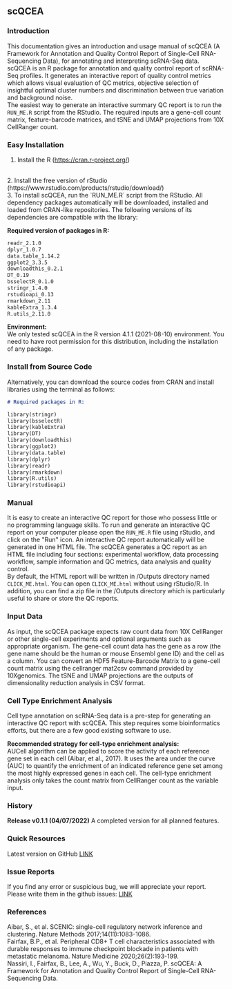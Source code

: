 ## **scQCEA**

### Introduction 
This documentation gives an introduction and usage manual of scQCEA (A Framework for Annotation and Quality Control Report of Single-Cell RNA-Sequencing Data), for annotating and interpreting scRNA-Seq data.
<br />
scQCEA is an R package for annotation and quality control report of scRNA-Seq profiles. It generates an interactive report of quality control metrics which allows visual evaluation of QC metrics, objective selection of insightful optimal cluster numbers and discrimination between true variation and background noise.
<br />
The easiest way to generate an interactive summary QC report is to run the `RUN_ME.R` script from the RStudio. The required inputs are a gene-cell count matrix, feature-barcode matrices, and tSNE and UMAP projections from 10X CellRanger count.

### Easy Installation
1. Install the R (https://cran.r-project.org/)
<br />
2. Install the free version of rStudio (https://www.rstudio.com/products/rstudio/download/)
<br />
3. To install scQCEA, run the `RUN_ME.R` script from the RStudio. All dependency packages automatically will be downloaded, installed and loaded from CRAN-like repositories. The following versions of its dependencies are compatible with the library:

**Required version of packages in R:**

```markdown
readr_2.1.0       
dplyr_1.0.7        
data.table_1.14.2 
ggplot2_3.3.5      
downloadthis_0.2.1
DT_0.19            
bsselectR_0.1.0    
stringr_1.4.0     
rstudioapi_0.13    
rmarkdown_2.11  
kableExtra_1.3.4
R.utils_2.11.0 
```

**Environment:** 
<br />
We only tested scQCEA in the R version 4.1.1 (2021-08-10) environment. You need to have root permission for this distribution, including the installation of any package.

### Install from Source Code
Alternatively, you can download the source codes from CRAN and install libraries using the terminal as follows:

```markdown
# Required packages in R:

library(stringr)
library(bsselectR)
library(kableExtra)
library(DT)
library(downloadthis)
library(ggplot2)
library(data.table)
library(dplyr)
library(readr)
library(rmarkdown)
library(R.utils)
library(rstudioapi)
```

### Manual
It is easy to create an interactive QC report for those who possess little or no programming language skills. To run and generate an interactive QC report on your computer please open the `RUN_ME.R` file using rStudio, and click on the "Run" icon. An interactive QC report automatically will be generated in one HTML file. The scQCEA generates a QC report as an HTML file including four sections: experimental workflow, data processing workflow, sample information and QC metrics, data analysis and quality control.
<br />
By default, the HTML report will be written in /Outputs directory named `CLICK_ME.html`. You can open `CLICK_ME.html` without using rStudio/R. In addition, you can find a zip file in the /Outputs directory which is particularly useful to share or store the QC reports. 

### Input Data
As input, the scQCEA package expects raw count data from 10X CellRanger or other single-cell experiments and optional arguments such as appropriate organism. The gene-cell count data has the gene as a row (the gene name should be the human or mouse Ensembl gene ID) and the cell as a column. You can convert an HDF5 Feature-Barcode Matrix to a gene-cell count matrix using the cellranger mat2csv command provided by 10Xgenomics. The tSNE and UMAP projections are the outputs of dimensionality reduction analysis in CSV format.

### Cell Type Enrichment Analysis
Cell type annotation on scRNA-Seq data is a pre-step for generating an interactive QC report with scQCEA. This step requires some bioinformatics efforts, but there are a few good existing software to use.

**Recommended strategy for cell-type enrichment analysis:**
<br />
AUCell algorithm can be applied to score the activity of each reference gene set in each cell (Aibar, et al., 2017). It uses the area under the curve (AUC) to quantify the enrichment of an indicated reference gene set among the most highly expressed genes in each cell. The cell-type enrichment analysis only takes the count matrix from CellRanger count as the variable input.

### History
**Release v0.1.1 (04/07/2022)**
A completed version for all planned features.

### Quick Resources
Latest version on GitHub [LINK](https://github.com/isarnassiri/scQCEA/)

### Issue Reports
If you find any error or suspicious bug, we will appreciate your report. Please write them in the github issues: [LINK](https://github.com/isarnassiri/scQCEA/issues)

### References
Aibar, S., et al. SCENIC: single-cell regulatory network inference and clustering. Nature Methods 2017;14(11):1083-1086.
<br />
Fairfax, B.P., et al. Peripheral CD8+ T cell characteristics associated with durable responses to immune checkpoint blockade in patients with metastatic melanoma. Nature Medicine 2020;26(2):193-199.
<br />
Nassiri, I., Fairfax, B., Lee, A., Wu, Y., Buck, D., Piazza, P. scQCEA: A Framework for Annotation and Quality Control Report of Single-Cell RNA-Sequencing Data. 
